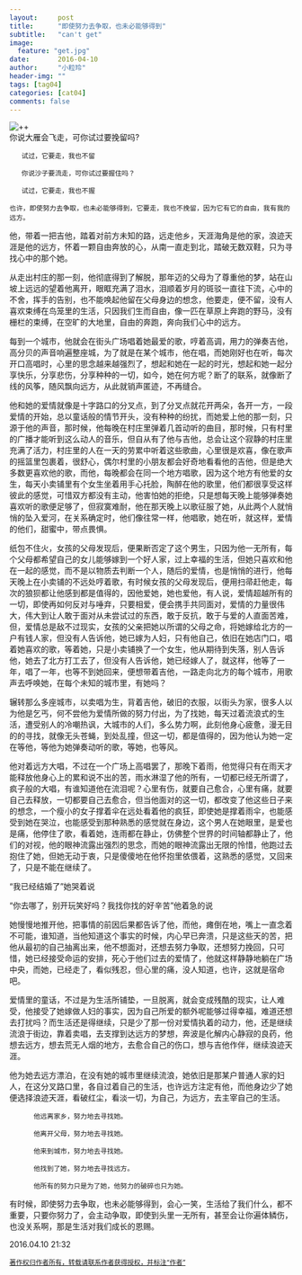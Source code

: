 ```yaml
---
layout:     post
title:      "即使努力去争取，也未必能够得到"
subtitle:   "can't get"
image:
  feature: "get.jpg"
date:       2016-04-10
author:     "小粒玲"
header-img: ""
tags: [tag04]
categories: [cat04]
comments: false
---
```

 
![++](http://7xtust.com1.z0.glb.clouddn.com/jishi.jpg "maoming")    
  你说大雁会飞走，可你试过要挽留吗?﻿

       试过，它要走，我也不留﻿﻿

       你说沙子要流走，可你试过要握住吗？﻿

       试过，它要走，我也不握﻿﻿

    也许，即使努力去争取，也未必能够得到，它要走，我也不挽留，因为它有它的自由，我有我的远方。﻿

 他，带着一把吉他，踏着对前方未知的路，远走他乡，天涯海角是他的家，浪迹天涯是他的远方，怀着一颗自由奔放的心，从南一直走到北，踏破无数双鞋，只为寻找心中的那个她。﻿﻿

 从走出村庄的那一刻，他彻底得到了解脱，那年迈的父母为了尊重他的梦，站在山坡上远远的望着他离开，眼眶充满了泪水，泪顺着岁月的斑驳一直往下流，心中的不舍，挥手的告别，也不能唤起他留在父母身边的想念，他要走，便不留，没有人喜欢束缚在鸟笼里的生活，只因我们生而自由，像一匹在草原上奔跑的野马，没有栅栏的束缚，在空旷的大地里，自由的奔跑，奔向我们心中的远方。﻿

每到一个城市，他就会在街头广场唱着她最爱的歌，哼着高调，用力的弹奏吉他，高分贝的声音响遍整座城，为了就是在某个城市，他在唱，而她刚好也在听，每次开口高唱时，心里的思念越来越强烈了，想起和她在一起的时光，想起和她一起分享快乐，分享悲伤，分享种种的一切，如今，她在何方呢？断了的联系，就像断了线的风筝，随风飘向远方，从此就销声匿迹，不再缝合。﻿﻿

他和她的爱情就像是十字路口的分叉点，到了分叉点就花开两朵，各开一方，一段爱情的开始，总以童话般的情节开头，没有种种的纷扰，而她爱上他的那一刻，只源于他的声音，那时候，他每晚在村庄里弹着几首动听的曲目，那时候，只有村里的广播才能听到这么动人的音乐，但自从有了他与吉他，总会让这个寂静的村庄里充满了活力，村庄里的人在一天的劳累中听着这些歌曲，心里很是欢喜，像在歌声的摇篮里包裹着，很舒心，偶尔村里的小朋友都会好奇地看看他的吉他，但是绝大多数更喜欢他的歌，而他，每晚都会在同一个地方唱歌，因为这个地方有他爱的女生，每天小卖铺里有个女生坐着用手心托脸，陶醉在他的歌里，他们都很享受这样彼此的感觉，可惜双方都没有主动，他害怕她的拒绝，只是想每天晚上能够弹奏她喜欢听的歌便足够了，但寂寞难耐，他在那天晚上以歌征服了她，从此两个人就悄悄的坠入爱河，在关系确定时，他们像往常一样，他唱歌，她在听，就这样，爱情的他们，甜蜜中，带点畏惧。﻿

纸包不住火，女孩的父母发现后，便果断否定了这个男生，只因为他一无所有，每个父母都希望自己的女儿能够嫁到一个好人家，过上幸福的生活，但她只喜欢和他在一起的感觉，而不是以物质去判断一个人，随后的爱情，也是悄悄的进行，他每天晚上在小卖铺的不远处哼着歌，有时候女孩的父母发现后，便用扫帚赶他走，每次的狼狈都让他感到都是值得的，因他爱她，她也爱他，有人说，爱情超越所有的一切，即使再如何反对与唾弃，只要相爱，便会携手共同面对，爱情的力量很伟大，伟大到让人敢于面对从未尝试过的东西，敢于反抗，敢于与爱的人直面苦难，但，爱情总是敌不过现实，女孩的父亲把她以所谓的父母之命，将她嫁给北方的一户有钱人家，但没有人告诉他，她已嫁为人妇，只有他自己，依旧在她店门口，唱着她喜欢的歌，等着她，只是小卖铺换了一个女生，他从期待到失落，别人告诉他，她去了北方打工去了，但没有人告诉他，她已经嫁人了，就这样，他等了一年，唱了一年，也等不到她回来，便想带着吉他，一路走向北方的每个城市，用歌声去呼唤她，在每个未知的城市里，有她吗？﻿﻿

辗转那么多座城市，以卖唱为生，背着吉他，破旧的衣服，以街头为家，很多人以为他是乞丐，何不尝他为爱情所做的努力付出，为了找她，每天过着流浪式的生活，遭受别人的冷嘲热讽，大城市的人们，多么势力啊，此刻他身心疲惫，漫无目的的寻找，就像无头苍蝇，到处乱撞，但这一切，都是值得的，因为他认为她一定在等他，等他为她弹奏动听的歌，等她，也等风。﻿

他对着远方大唱，不过在一个广场上高唱罢了，那晚下着雨，他觉得只有在雨天才能释放他身心上的累和说不出的苦，雨水淋湿了他的所有，一切都已经无所谓了，疯子般的大唱，有谁知道他在流泪呢？心里有伤，就要自己愈合，心里有痛，就要自己去释放，一切都要自己去愈合，但当他面对的这一切，都改变了他这些日子来的想念，一个瘦小的女子撑着伞在远处看着他的疯狂，即使她是撑着雨伞，也能感受到她在哭泣，也能感受到那种熟悉的感觉就在身边，这个男人在她眼里，是爱也是痛，他停住了歌，看着她，连雨都在静止，仿佛整个世界的时间轴都静止了，他们的对视，他的眼神流露出强烈的思念，而她的眼神流露出无限的怜惜，他跑过去抱住了她，但她无动于衷，只是傻傻地在他怀抱里依偎着，这熟悉的感觉，又回来了，只是不能在继续了。﻿﻿

“我已经结婚了”她哭着说﻿

“你去哪了，别开玩笑好吗？我找你找的好辛苦”他着急的说﻿﻿

她慢慢地推开他，把事情的前因后果都告诉了他，而他，瘫倒在地，嘴上一直念着不可能，谁知道，当他知道这个事实的时候，内心早已奔溃，只是这些天的苦，把他从最初的自己抽离出来，他不想面对，还想去努力争取，还想努力挽回，只可惜，她已经接受命运的安排，死心于他们过去的爱情了，他就这样静静地躺在广场中央，而她，已经走了，看似残忍，但心里的痛，没人知道，也许，这就是宿命吧。﻿

爱情里的童话，不过是为生活所铺垫，一旦脱离，就会变成残酷的现实，让人难受，他接受了她嫁做人妇的事实，因为自己所爱的额外呢能够过得幸福，难道还想去打扰吗？而生活还是得继续，只是少了那一份对爱情执着的动力，他，还是继续流浪于街边，靠着卖唱，去支撑到达远方的梦想，奔波是化解内心静寂的良药，他想去远方，想去荒无人烟的地方，去愈合自己的伤口，想与吉他作伴，继续浪迹天涯。﻿﻿

他为她去远方漂泊，在没有她的城市里继续流浪，她依旧是那某户普通人家的妇人，在这分叉路口里，各自过着自己的生活，也许远方注定有他，而他身边少了她便选择浪迹天涯，看破红尘，看淡一切，为自己，为远方，去主宰自己的生活。﻿

          他远离家乡，努力地去寻找她。﻿﻿

          他离开父母，努力地去寻找她。﻿

          他来到城市，努力地去寻找她。﻿﻿

          他找到了她，努力地去寻找远方。﻿

          他所有的努力只是为了她，他努力的破碎也只为她。﻿﻿

有时候，即使努力去争取，也未必能够得到，会心一笑，生活给了我们什么，都不重要，只要你努力了，会主动争取，即使到头里一无所有，甚至会让你遍体鳞伤，也没关系啊，那是生活对我们成长的恩赐。


<p>2016.04.10 21:32</p>
<small><a href="http://www.jianshu.com/p/dab76d54f702">著作权归作者所有，转载请联系作者获得授权，并标注“作者”</a></small>
